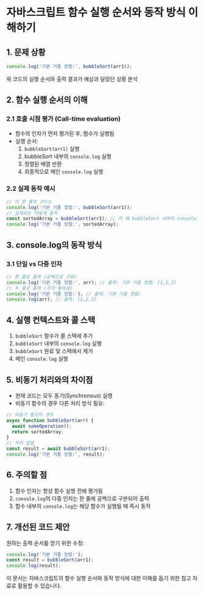 # 자바스크립트 함수 실행 순서와 동작 방식 이해하기

## 1. 문제 상황

```javascript
console.log('기본 거품 정렬:', bubbleSort(arr1));
```

위 코드의 실행 순서와 출력 결과가 예상과 달랐던 상황 분석

## 2. 함수 실행 순서의 이해

### 2.1 호출 시점 평가 (Call-time evaluation)

- 함수의 인자가 먼저 평가된 후, 함수가 실행됨
- 실행 순서:
  1. `bubbleSort(arr1)` 실행
  2. bubbleSort 내부의 `console.log` 실행
  3. 정렬된 배열 반환
  4. 최종적으로 메인 `console.log` 실행

### 2.2 실제 동작 예시

```javascript
// 이 한 줄의 코드는
console.log('기본 거품 정렬:', bubbleSort(arr1));
// 실제로는 이렇게 동작
const sortedArray = bubbleSort(arr1); // 이 때 bubbleSort 내부의 console.log도 실행
console.log('기본 거품 정렬:', sortedArray);
```

## 3. console.log의 동작 방식

### 3.1 단일 vs 다중 인자

```javascript
// 한 줄로 출력 (공백으로 구분)
console.log('기본 거품 정렬:', arr); // 출력: 기본 거품 정렬: [1,2,3]
// 두 줄로 출력 (각각 줄바꿈)
console.log('기본 거품 정렬:'); // 출력: 기본 거품 정렬:
console.log(arr); // 출력: [1,2,3]
```

## 4. 실행 컨텍스트와 콜 스택

1. `bubbleSort` 함수가 콜 스택에 추가
2. `bubbleSort` 내부의 `console.log` 실행
3. `bubbleSort` 완료 및 스택에서 제거
4. 메인 `console.log` 실행

## 5. 비동기 처리와의 차이점

- 현재 코드는 모두 동기(Synchronous) 실행
- 비동기 함수의 경우 다른 처리 방식 필요:

```javascript
// 비동기 함수의 경우
async function bubbleSort(arr) {
  await someOperation();
  return sortedArray;
}
// 처리 방법
const result = await bubbleSort(arr1);
console.log('기본 거품 정렬:', result);
```

## 6. 주의할 점

1. 함수 인자는 항상 함수 실행 전에 평가됨
2. `console.log`의 다중 인자는 한 줄에 공백으로 구분되어 출력
3. 함수 내부의 `console.log`는 해당 함수가 실행될 때 즉시 동작

## 7. 개선된 코드 제안

원하는 출력 순서를 얻기 위한 수정:

```javascript
console.log('기본 거품 정렬:');
const result = bubbleSort(arr1);
console.log(result);
```

이 문서는 자바스크립트의 함수 실행 순서와 동작 방식에 대한 이해를 돕기 위한 참고 자료로 활용할 수 있습니다.
